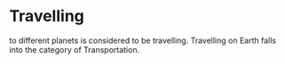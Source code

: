 # Travelling

to different planets is considered to be travelling. Travelling on Earth falls into the category of Transportation.